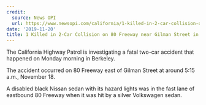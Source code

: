```yaml
---
credit:
  source: News OPI
  url: https://www.newsopi.com/california/1-killed-in-2-car-collision-on-80-freeway-near-gilman-street-in-berkeley/7831
date: '2019-11-20'
title: 1 Killed in 2-Car Collision on 80 Freeway near Gilman Street in Berkeley
---
```



The California Highway Patrol is investigating a fatal two-car accident that happened on Monday morning in Berkeley.

The accident occurred on 80 Freeway east of Gilman Street at around 5:15 a.m., November 18.

A disabled black Nissan sedan with its hazard lights was in the fast lane of eastbound 80 Freeway when it was hit by a silver Volkswagen sedan.